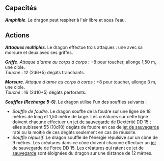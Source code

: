## Capacités
_**Amphibie**_. Le dragon peut respirer à l'air libre et sous l'eau.

## Actions
_**Attaques multiples**_. Le dragon effectue trois attaques : une avec sa morsure et deux avec ses griffes.

_**Griffe**_. _Attaque d'arme au corps à corps_ : +8 pour toucher, allonge 1,50 m, une cible.  
_Touché_ : 12 (2d6+5) dégâts tranchants.

_**Morsure**_. _Attaque d'arme au corps à corps_ : +8 pour toucher, allonge 3 m, une cible.  
_Touché_ : 16 (2d10+5) dégâts perforants.

_**Souffles (Recharge 5-6)**_. Le dragon utilise l'un des souffles suivants :
* _Souffle de foudre_. Le dragon souffle de la foudre sur une ligne de 18 mètres de long et 1,50 mètre de large. Les créatures sur cette ligne doivent chacune effectuer un [jet de sauvegarde](/utiliser-les-caracteristiques/#jets-de-sauvegarde) de Dextérité DD 15 ; elles subissent 55 (10d10) dégâts de foudre en cas de [jet de sauvegarde](/utiliser-les-caracteristiques/#jets-de-sauvegarde) raté ou la moitié de ces dégâts seulement en cas de réussite.
* _Souffle répulsif_. Le dragon souffle de l'énergie répulsive sur un cône de 9 mètres. Les créatures dans ce cône doivent chacune effectuer un [jet de sauvegarde](/utiliser-les-caracteristiques/#jets-de-sauvegarde) de Force DD 15. Les créatures qui ratent ce [jet de sauvegarde](/utiliser-les-caracteristiques/#jets-de-sauvegarde) sont éloignées du dragon sur une distance de 12 mètres.
